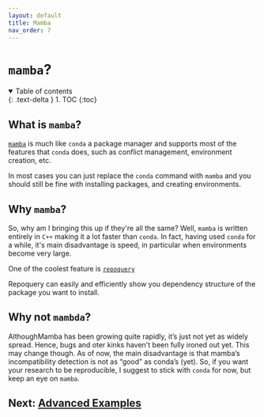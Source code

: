 ```yaml
---
layout: default
title: Mamba
nav_order: 7
---
```

# `mamba`?

<details open markdown="block">
  <summary>
    Table of contents
  </summary>
  {: .text-delta }
1. TOC
{:toc}
</details>



## What is `mamba`?

[`mamba`](https://mamba.readthedocs.io/en/latest/index.html) is much like
`conda` a package manager and supports most of the features that `conda`
does, such as conflict management, environment creation, etc.

In most cases you can just replace the `conda` command with `mamba` and you
should still be fine with installing packages, and creating environments.

## Why `mamba`?

So, why am I bringing this up if they're all the same? Well, `mamba` is written
entirely in `C++` making it a lot faster than `conda`. In fact, having used 
`conda` for a while, it's main disadvantage is speed, in particular when 
environments become very large.

One of the coolest feature is
[`repoquery`](https://mamba.readthedocs.io/en/latest/user_guide/mamba.html#repoquery)

Repoquery can easily and efficiently show you dependency structure of the
package you want to install.

## Why not `mambda`?

AlthoughMamba has been growing quite rapidly, it’s just not yet as widely
spread. Hence, bugs and oter kinks haven't been fully ironed out yet. This may
change though. As of now, the main disadvantage is that mamba’s incompatibility
detection is not as “good” as conda’s (yet). So, if you want your research to be
reproducible, I suggest to stick with `conda` for now, but keep an eye on
`mamba`.


## Next: [Advanced Examples](advanced.md)

